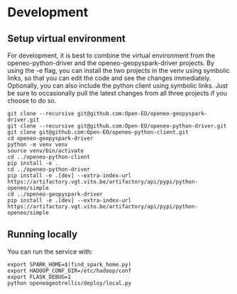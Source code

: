 # Development
## Setup virtual environment
For development, it is best to combine the virtual environment from the openeo-python-driver
and the openeo-geopyspark-driver projects. By using the -e flag, you can install the two projects in the venv
using symbolic links, so that you can edit the code and see the changes immediately. Optionally, you can also
include the python client using symbolic links. Just be sure to occasionally pull the latest changes from all three
projects if you choose to do so.
```commandline
git clone --recursive git@github.com:Open-EO/openeo-geopyspark-driver.git
git clone --recursive git@github.com:Open-EO/openeo-python-driver.git
git clone git@github.com:Open-EO/openeo-python-client.git
cd openeo-geopyspark-driver
python -m venv venv
source venv/bin/activate
cd ../openeo-python-client
pip install -e .
cd ../openeo-python-driver
pip install -e .[dev] --extra-index-url https://artifactory.vgt.vito.be/artifactory/api/pypi/python-openeo/simple
cd ../openeo-geopyspark-driver
pip install -e .[dev] --extra-index-url https://artifactory.vgt.vito.be/artifactory/api/pypi/python-openeo/simple
```
## Running locally
You can run the service with:
```commandline
export SPARK_HOME=$(find_spark_home.py)
export HADOOP_CONF_DIR=/etc/hadoop/conf
export FLASK_DEBUG=1
python openeogeotrellis/deploy/local.py
```
